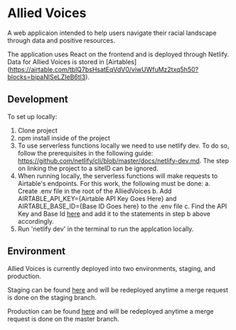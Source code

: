 # Allied Voices 
A web applicaion intended to help users navigate their racial landscape through data and positive resources.

The application uses React on the frontend and is deployed through Netlify. Data for Allied Voices is stored in [Airtables] (https://airtable.com/tblQ7bsHsatEqVdV0/viwUWfuMz2txq5h50?blocks=bipaNlSeLZIeB6tl3).

## Development
To set up locally:
1. Clone project
2. npm install inside of the project
3. To use serverless functions locally we need to use netlify dev. To do so, follow the prerequisites in the following guide: https://github.com/netlify/cli/blob/master/docs/netlify-dev.md. The step on linking the project to a siteID can be ignored.
4. When running locally, the serverless functions will make requests to Airtable's endpoints. For this work, the following must be done:
  a. Create .env file in the root of the AlliedVoices
  b. Add AIRTABLE_API_KEY={Airtable API Key Goes Here} and AIRTABLE_BASE_ID={Base ID Goes here} to the .env file
  c. Find the API Key and Base Id [here](https://airtable.com/appO27pGCbnEq4l31/api/docs#javascript/introduction) and add it to the statements in step b above accordingly.
5. Run 'netlify dev' in the terminal to run the applcation locally.

## Environment
Allied Voices is currently deployed into two environments, staging, and production.

Staging can be found [here](https://alliedvoices-staging.netlify.app) and will be redeployed anytime a merge request is done on the staging branch.

Production can be found [here](https://www.alliedvoices.org) and will be redeployed anytime a merge request is done on the master branch.
